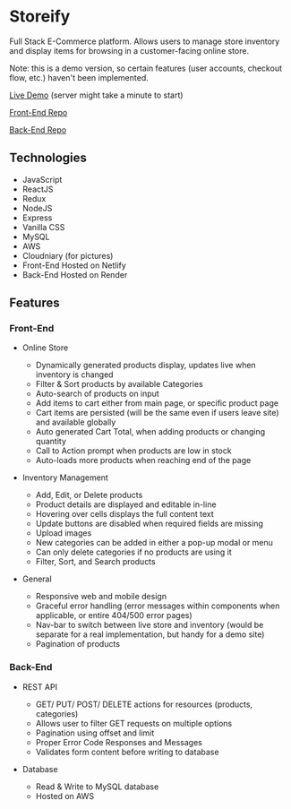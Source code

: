 # Storeify

Full Stack E-Commerce platform. Allows users to manage store inventory and display items for browsing in a customer-facing online store. 

Note: this is a demo version, so certain features (user accounts, checkout flow, etc.) haven't been implemented. 

[Live Demo](https://storeify.netlify.app/) (server might take a minute to start)

[Front-End Repo](https://github.com/saidwrick/storeify)

[Back-End Repo](https://github.com/saidwrick/storeify-back-end)

## Technologies
- JavaScript
- ReactJS
- Redux
- NodeJS
- Express
- Vanilla CSS
- MySQL
- AWS
- Cloudniary (for pictures)
- Front-End Hosted on Netlify
- Back-End Hosted on Render

## Features
### Front-End

- Online Store
  - Dynamically generated products display, updates live when inventory is changed
  - Filter & Sort products by available Categories
  - Auto-search of products on input
  - Add items to cart either from main page, or specific product page
  - Cart items are persisted (will be the same even if users leave site) and available globally
  - Auto generated Cart Total, when adding products or changing quantity
  - Call to Action prompt when products are low in stock
  - Auto-loads more products when reaching end of the page
  
- Inventory Management
  - Add, Edit, or Delete products 
  - Product details are displayed and editable in-line 
  - Hovering over cells displays the full content text
  - Update buttons are disabled when required fields are missing
  - Upload images
  - New categories can be added in either a pop-up modal or menu
  - Can only delete categories if no products are using it
  - Filter, Sort, and Search products
  
- General
  - Responsive web and mobile design
  - Graceful error handling (error messages within components when applicable, or entire 404/500 error pages)
  - Nav-bar to switch between live store and inventory (would be separate for a real implementation, but handy for a demo site)
  - Pagination of products
  
### Back-End

- REST API
  - GET/ PUT/ POST/ DELETE actions for resources (products, categories)
  - Allows user to filter GET requests on multiple options
  - Pagination using offset and limit
  - Proper Error Code Responses and Messages
  - Validates form content before writing to database

- Database
  - Read & Write to MySQL database
  - Hosted on AWS
